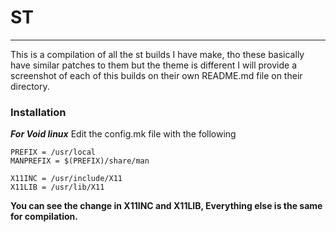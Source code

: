 # ST
---
This is a compilation of all the st builds I have make, tho these basically have similar patches to them but the theme is different I will provide a screenshot of each of this builds on their own README.md file on their directory.  

### Installation

***For Void linux***
Edit the config.mk file with the following

```make
PREFIX = /usr/local
MANPREFIX = $(PREFIX)/share/man

X11INC = /usr/include/X11
X11LIB = /usr/lib/X11
```

**You can see the change in X11INC and X11LIB, Everything else is the same for compilation.**


